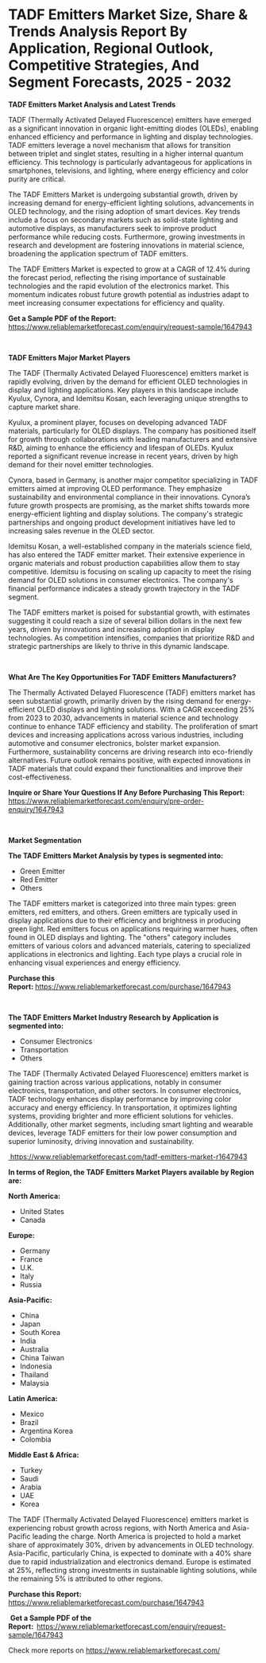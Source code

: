 <p><h1>TADF Emitters Market Size, Share & Trends Analysis Report By Application, Regional Outlook, Competitive Strategies, And Segment Forecasts, 2025 - 2032</h1></p><p><strong>TADF Emitters Market Analysis and Latest Trends</strong></p>
<p><p>TADF (Thermally Activated Delayed Fluorescence) emitters have emerged as a significant innovation in organic light-emitting diodes (OLEDs), enabling enhanced efficiency and performance in lighting and display technologies. TADF emitters leverage a novel mechanism that allows for transition between triplet and singlet states, resulting in a higher internal quantum efficiency. This technology is particularly advantageous for applications in smartphones, televisions, and lighting, where energy efficiency and color purity are critical.</p><p>The TADF Emitters Market is undergoing substantial growth, driven by increasing demand for energy-efficient lighting solutions, advancements in OLED technology, and the rising adoption of smart devices. Key trends include a focus on secondary markets such as solid-state lighting and automotive displays, as manufacturers seek to improve product performance while reducing costs. Furthermore, growing investments in research and development are fostering innovations in material science, broadening the application spectrum of TADF emitters.</p><p>The TADF Emitters Market is expected to grow at a CAGR of 12.4% during the forecast period, reflecting the rising importance of sustainable technologies and the rapid evolution of the electronics market. This momentum indicates robust future growth potential as industries adapt to meet increasing consumer expectations for efficiency and quality.</p></p>
<p><strong>Get a Sample PDF of the Report:&nbsp;</strong> <a href="https://www.reliablemarketforecast.com/enquiry/request-sample/1647943?utm_campaign=2386&utm_medium=2&utm_source=Github&utm_content=ia&utm_term=11022025&utm_id=tadf-emitters">https://www.reliablemarketforecast.com/enquiry/request-sample/1647943</a></p>
<p>&nbsp;</p>
<p><strong>TADF Emitters Major Market Players</strong></p>
<p><p>The TADF (Thermally Activated Delayed Fluorescence) emitters market is rapidly evolving, driven by the demand for efficient OLED technologies in display and lighting applications. Key players in this landscape include Kyulux, Cynora, and Idemitsu Kosan, each leveraging unique strengths to capture market share.</p><p>Kyulux, a prominent player, focuses on developing advanced TADF materials, particularly for OLED displays. The company has positioned itself for growth through collaborations with leading manufacturers and extensive R&D, aiming to enhance the efficiency and lifespan of OLEDs. Kyulux reported a significant revenue increase in recent years, driven by high demand for their novel emitter technologies.</p><p>Cynora, based in Germany, is another major competitor specializing in TADF emitters aimed at improving OLED performance. They emphasize sustainability and environmental compliance in their innovations. Cynora’s future growth prospects are promising, as the market shifts towards more energy-efficient lighting and display solutions. The company's strategic partnerships and ongoing product development initiatives have led to increasing sales revenue in the OLED sector.</p><p>Idemitsu Kosan, a well-established company in the materials science field, has also entered the TADF emitter market. Their extensive experience in organic materials and robust production capabilities allow them to stay competitive. Idemitsu is focusing on scaling up capacity to meet the rising demand for OLED solutions in consumer electronics. The company's financial performance indicates a steady growth trajectory in the TADF segment.</p><p>The TADF emitters market is poised for substantial growth, with estimates suggesting it could reach a size of several billion dollars in the next few years, driven by innovations and increasing adoption in display technologies. As competition intensifies, companies that prioritize R&D and strategic partnerships are likely to thrive in this dynamic landscape.</p></p>
<p>&nbsp;</p>
<p><strong>What Are The Key Opportunities For TADF Emitters Manufacturers?</strong></p>
<p><p>The Thermally Activated Delayed Fluorescence (TADF) emitters market has seen substantial growth, primarily driven by the rising demand for energy-efficient OLED displays and lighting solutions. With a CAGR exceeding 25% from 2023 to 2030, advancements in material science and technology continue to enhance TADF efficiency and stability. The proliferation of smart devices and increasing applications across various industries, including automotive and consumer electronics, bolster market expansion. Furthermore, sustainability concerns are driving research into eco-friendly alternatives. Future outlook remains positive, with expected innovations in TADF materials that could expand their functionalities and improve their cost-effectiveness.</p></p>
<p><strong>Inquire or Share Your Questions If Any Before Purchasing This Report:</strong> <a href="https://www.reliablemarketforecast.com/enquiry/pre-order-enquiry/1647943?utm_campaign=2386&utm_medium=2&utm_source=Github&utm_content=ia&utm_term=11022025&utm_id=tadf-emitters">https://www.reliablemarketforecast.com/enquiry/pre-order-enquiry/1647943</a></p>
<p>&nbsp;</p>
<p><strong>Market Segmentation</strong></p>
<p><strong>The TADF Emitters Market Analysis by types is segmented into:</strong></p>
<p><ul><li>Green Emitter</li><li>Red Emitter</li><li>Others</li></ul></p>
<p><p>The TADF emitters market is categorized into three main types: green emitters, red emitters, and others. Green emitters are typically used in display applications due to their efficiency and brightness in producing green light. Red emitters focus on applications requiring warmer hues, often found in OLED displays and lighting. The "others" category includes emitters of various colors and advanced materials, catering to specialized applications in electronics and lighting. Each type plays a crucial role in enhancing visual experiences and energy efficiency.</p></p>
<p><strong>Purchase this Report:&nbsp;</strong><a href="https://www.reliablemarketforecast.com/purchase/1647943?utm_campaign=2386&utm_medium=2&utm_source=Github&utm_content=ia&utm_term=11022025&utm_id=tadf-emitters">https://www.reliablemarketforecast.com/purchase/1647943</a></p>
<p>&nbsp;</p>
<p><strong>The TADF Emitters Market Industry Research by Application is segmented into:</strong></p>
<p><ul><li>Consumer Electronics</li><li>Transportation</li><li>Others</li></ul></p>
<p><p>The TADF (Thermally Activated Delayed Fluorescence) emitters market is gaining traction across various applications, notably in consumer electronics, transportation, and other sectors. In consumer electronics, TADF technology enhances display performance by improving color accuracy and energy efficiency. In transportation, it optimizes lighting systems, providing brighter and more efficient solutions for vehicles. Additionally, other market segments, including smart lighting and wearable devices, leverage TADF emitters for their low power consumption and superior luminosity, driving innovation and sustainability.</p></p>
<p><a href="https://www.reliablemarketforecast.com/tadf-emitters-market-r1647943?utm_campaign=2386&utm_medium=2&utm_source=Github&utm_content=ia&utm_term=11022025&utm_id=tadf-emitters">&nbsp;https://www.reliablemarketforecast.com/tadf-emitters-market-r1647943</a></p>
<p><strong>In terms of Region, the TADF Emitters Market Players available by Region are:</strong></p>
<p>
    <p> <strong> North America: </strong>
        <ul>
            <li>United States</li>
            <li>Canada</li>
        </ul>
        </p> 
    <p> <strong> Europe: </strong>
        <ul>
            <li>Germany</li>
            <li>France</li>
            <li>U.K.</li>
            <li>Italy</li>
            <li>Russia</li>
        </ul>
        </p> 
    <p> <strong> Asia-Pacific: </strong>
        <ul>
            <li>China</li>
            <li>Japan</li>
            <li>South Korea</li>
            <li>India</li>
            <li>Australia</li>
            <li>China Taiwan</li>
            <li>Indonesia</li>
            <li>Thailand</li>
            <li>Malaysia</li>
        </ul>
        </p> 
    <p> <strong> Latin America: </strong>
        <ul>
            <li>Mexico</li>
            <li>Brazil</li>
            <li>Argentina Korea</li>
            <li>Colombia</li>
        </ul>
        </p> 
    <p> <strong> Middle East & Africa: </strong>
        <ul>
            <li>Turkey</li>
            <li>Saudi</li>
            <li>Arabia</li>
            <li>UAE</li>
            <li>Korea</li>
        </ul>
    </p>
    </p>
<p><p>The TADF (Thermally Activated Delayed Fluorescence) emitters market is experiencing robust growth across regions, with North America and Asia-Pacific leading the charge. North America is projected to hold a market share of approximately 30%, driven by advancements in OLED technology. Asia-Pacific, particularly China, is expected to dominate with a 40% share due to rapid industrialization and electronics demand. Europe is estimated at 25%, reflecting strong investments in sustainable lighting solutions, while the remaining 5% is attributed to other regions.</p></p>
<p><strong>Purchase this Report: </strong><a href="https://www.reliablemarketforecast.com/purchase/1647943?utm_campaign=2386&utm_medium=2&utm_source=Github&utm_content=ia&utm_term=11022025&utm_id=tadf-emitters">https://www.reliablemarketforecast.com/purchase/1647943</a></p>
<p>&nbsp;<strong>Get a Sample PDF of the Report:&nbsp;&nbsp;</strong><a href="https://www.reliablemarketforecast.com/enquiry/request-sample/1647943?utm_campaign=2386&utm_medium=2&utm_source=Github&utm_content=ia&utm_term=11022025&utm_id=tadf-emitters">https://www.reliablemarketforecast.com/enquiry/request-sample/1647943</a></p>
<p><strong></strong></p>
<p>Check more reports on <a href="https://www.reliablemarketforecast.com/?utm_campaign=2386&utm_medium=2&utm_source=Github&utm_content=ia&utm_term=11022025&utm_id=tadf-emitters">https://www.reliablemarketforecast.com/</a></p>